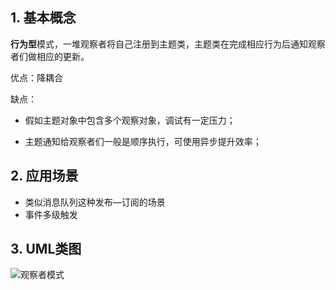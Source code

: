 ## 1. 基本概念

**行为型**模式，一堆观察者将自己注册到主题类，主题类在完成相应行为后通知观察者们做相应的更新。

优点：降耦合

缺点：

- 假如主题对象中包含多个观察对象，调试有一定压力；

- 主题通知给观察者们一般是顺序执行，可使用异步提升效率；

    

## 2. 应用场景

- 类似消息队列这种发布—订阅的场景
- 事件多级触发



## 3. UML类图

![观察者模式](https://tva1.sinaimg.cn/large/008i3skNly1gupjc4mut7j60go09k0sx02.jpg)